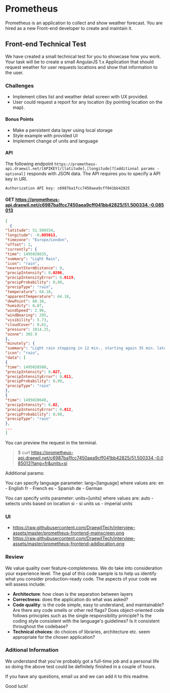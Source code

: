 # Prometheus
Prometheus is an application to collect and show weather forecast. You are hired as a new Front-end developer to create and maintain it.

## Front-end Technical Test

We have created a small technical test for you to showcase how you work. Your task will be to create a small AngularJS 1.x Application that should request weather for user requests locations and show that information to the user.

### Challenges

* Implement cities list and weather detail screen with UX provided.
* User could request a report for any location (by pointing location on the map).

#### Bonus Points

* Make a persistent data layer using local storage
* Style example with provided UI
* Implement change of units and language

#### API

The following endpoint `https://prometheus-api.draewil.net/[APIKEY]/[latitude],[longitude]?[additional params - optional]` responds with JSON data. The API requires you to specify a API key in URI.

`Authorization API key: c6987ba1fcc7450aea9cff041bb42825`

#### GET https://prometheus-api.draewil.net/c6987ba1fcc7450aea9cff041bb42825/51.500334,-0.085013

```json 
[
  {
"latitude": 51.500334,
"longitude": -0.085013,
"timezone": "Europe/London",
"offset": 1,
"currently": {
"time": 1495028635,
"summary": "Light Rain",
"icon": "rain",
"nearestStormDistance": 0,
"precipIntensity": 0.0206,
"precipIntensityError": 0.0119,
"precipProbability": 0.98,
"precipType": "rain",
"temperature": 64.18,
"apparentTemperature": 64.18,
"dewPoint": 60.16,
"humidity": 0.87,
"windSpeed": 2.96,
"windBearing": 295,
"visibility": 5.73,
"cloudCover": 0.62,
"pressure": 1014.25,
"ozone": 302.9
},
"minutely": {
"summary": "Light rain stopping in 12 min., starting again 35 min. later.",
"icon": "rain",
"data": [
{
"time": 1495028580,
"precipIntensity": 0.027,
"precipIntensityError": 0.011,
"precipProbability": 0.99,
"precipType": "rain"
},
{
"time": 1495028640,
"precipIntensity": 0.02,
"precipIntensityError": 0.012,
"precipProbability": 0.98,
"precipType": "rain"
},
...
]
```

You can preview the request in the terminal.
> $ curl https://prometheus-api.draewil.net/c6987ba1fcc7450aea9cff041bb42825/51.500334,-0.085013?lang=fr&units=si

Additional params:

You can specify language parameter:
lang=[language]
where values are:
en - English
fr - French
es - Spanish
de - German

You can specify units parameter:
units=[units]
where values are:
auto - selects units based on location
si - si units
us - imperial units


### UI

* https://raw.githubusercontent.com/DraewilTech/interview-assets/master/prometheus-frontend-mainscreen.png
* https://raw.githubusercontent.com/DraewilTech/interview-assets/master/prometheus-frontend-addlocation.png

### Review

We value quality over feature-completeness. We do take into consideration your experience level. The goal of this code sample is to help us identify what you consider production-ready code. 
The aspects of your code we will assess include:

* **Architecture**: how clean is the separation between layers
* **Correctness**: does the application do what was asked? 
* **Code quality**: is the code simple, easy to understand, and maintainable? Are there any code smells or other red flags? Does object-oriented code follows principles such as the single responsibility principle? Is the coding style consistent with the language's guidelines? Is it consistent throughout the codebase?
* **Technical choices**: do choices of libraries, architecture etc. seem appropriate for the chosen application?


### Aditional Information

We understand that you’ve probably got a full-time job and a personal life so doing the above test could be definitely finished in a couple of hours.

If you have any questions, email us and we can add it to this readme.

Good luck!